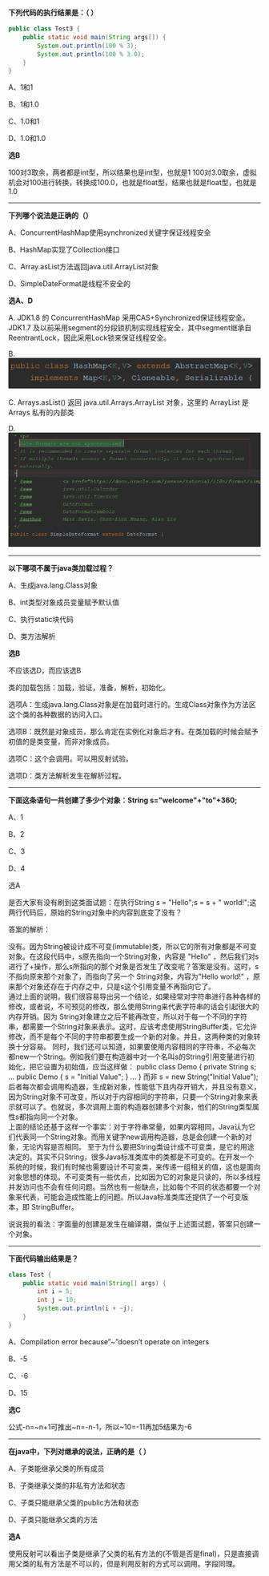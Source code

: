 **下列代码的执行结果是：（ ）**

```java
public class Test3 {
    public static void main(String args[]) {
        System.out.println(100 % 3);
        System.out.println(100 % 3.0);
    }
}
```

A、1和1

B、1和1.0

C、1.0和1

D、1.0和1.0

**选B**

100对3取余，两者都是int型，所以结果也是int型，也就是1
100对3.0取余，虚拟机会对100进行转换，转换成100.0，也就是float型，结果也就是float型，也就是1.0

---

**下列哪个说法是正确的（）**

A、ConcurrentHashMap使用synchronized关键字保证线程安全

B、HashMap实现了Collection接口

C、Array.asList方法返回java.util.ArrayList对象

D、SimpleDateFormat是线程不安全的

**选A、D**

A. JDK1.8 的 ConcurrentHashMap 采用CAS+Synchronized保证线程安全。 JDK1.7
及以前采用segment的分段锁机制实现线程安全，其中segment继承自ReentrantLock，因此采用Lock锁来保证线程安全。

B.
![1](images/1.png)

C. Arrays.asList()  返回 java.util.Arrays.ArrayList 对象，这里的 ArrayList 是 Arrays 私有的内部类

D.
![2](images/2.png)

---

**以下哪项不属于java类加载过程？**

A、生成java.lang.Class对象

B、int类型对象成员变量赋予默认值

C、执行static块代码

D、类方法解析

**选B**

不应该选D，而应该选B

类的加载包括：加载，验证，准备，解析，初始化。

选项A：生成java.lang.Class对象是在加载时进行的。生成Class对象作为方法区这个类的各种数据的访问入口。

选项B：既然是对象成员，那么肯定在实例化对象后才有。在类加载的时候会赋予初值的是类变量，而非对象成员。

选项C：这个会调用。可以用反射试验。

选项D：类方法解析发生在解析过程。

---

**下面这条语句一共创建了多少个对象：String s="welcome"+"to"+360;**

A、1

B、2

C、3

D、4

选A

是否大家有没有刷到这类面试题：在执行String s = "Hello";s = s + " world!";这两行代码后，原始的String对象中的内容到底变了没有？

答案的解析：

没有。因为String被设计成不可变(immutable)类，所以它的所有对象都是不可变对象。在这段代码中，s原先指向一个String对象，内容是 "Hello"
，然后我们对s进行了+操作，那么s所指向的那个对象是否发生了改变呢？答案是没有。这时，s不指向原来那个对象了，而指向了另一个 String对象，内容为"Hello world!"
，原来那个对象还存在于内存之中，只是s这个引用变量不再指向它了。    
通过上面的说明，我们很容易导出另一个结论，如果经常对字符串进行各种各样的修改，或者说，不可预见的修改，那么使用String来代表字符串的话会引起很大的内存开销。因为
String对象建立之后不能再改变，所以对于每一个不同的字符串，都需要一个String对象来表示。这时，应该考虑使用StringBuffer类，它允许修改，而不是每个不同的字符串都要生成一个新的对象。并且，这两种类的对象转换十分容易。
同时，我们还可以知道，如果要使用内容相同的字符串，不必每次都new一个String。例如我们要在构造器中对一个名叫s的String引用变量进行初始化，把它设置为初始值，应当这样做： public class Demo { private
String s; ... public Demo { s = "Initial Value"; } ... } 而非 s = new String("Initial Value");    
后者每次都会调用构造器，生成新对象，性能低下且内存开销大，并且没有意义，因为String对象不可改变，所以对于内容相同的字符串，只要一个String对象来表示就可以了。也就说，多次调用上面的构造器创建多个对象，他们的String类型属性s都指向同一个对象。    
上面的结论还基于这样一个事实：对于字符串常量，如果内容相同，Java认为它们代表同一个String对象。而用关键字new调用构造器，总是会创建一个新的对象，无论内容是否相同。
至于为什么要把String类设计成不可变类，是它的用途决定的。其实不只String，很多Java标准类库中的类都是不可变的。在开发一个系统的时候，我们有时候也需要设计不可变类，来传递一组相关的值，这也是面向对象思想的体现。不可变类有一些优点，比如因为它的对象是只读的，所以多线程并发访问也不会有任何问题。当然也有一些缺点，比如每个不同的状态都要一个对象来代表，可能会造成性能上的问题。所以Java标准类库还提供了一个可变版本，即
StringBuffer。

说说我的看法：字面量的创建是发生在编译期，类似于上述面试题，答案只创建一个对象。

---

**下面代码输出结果是？**

```java
class Test {
    public static void main(String[] args) {
        int i = 5;
        int j = 10;
        System.out.println(i + ~j);
    }
}
```

A、Compilation error because”~”doesn’t operate on integers

B、-5

C、-6

D、15

**选C**

公式-n=~n+1可推出~n=-n-1，所以~10=-11再加5结果为-6

---

**在java中，下列对继承的说法，正确的是（ ）**

A、子类能继承父类的所有成员

B、子类继承父类的非私有方法和状态

C、子类只能继承父类的public方法和状态

D、子类只能继承父类的方法

**选A**

使用反射可以看出子类是继承了父类的私有方法的(不管是否是final)，只是直接调用父类的私有方法是不可以的，但是利用反射的方式可以调用。字段同理。

